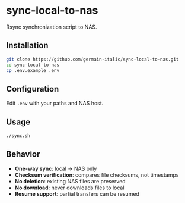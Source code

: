 # sync-local-to-nas

Rsync synchronization script to NAS.

## Installation

```bash
git clone https://github.com/germain-italic/sync-local-to-nas.git
cd sync-local-to-nas
cp .env.example .env
```

## Configuration

Edit `.env` with your paths and NAS host.

## Usage

```bash
./sync.sh
```

## Behavior

- **One-way sync**: local → NAS only
- **Checksum verification**: compares file checksums, not timestamps
- **No deletion**: existing NAS files are preserved
- **No download**: never downloads files to local
- **Resume support**: partial transfers can be resumed